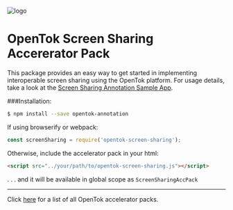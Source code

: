 
![logo](https://raw.githubusercontent.com/opentok/annotation-acc-pack/1.0.0/tokbox-logo.png)

# OpenTok Screen Sharing Accererator Pack

This package provides an easy way to get started in implementing interoperable screen sharing using the OpenTok platform.  For usage details, take a look at the [Screen Sharing Annotation Sample App](https://github.com/opentok/screensharing-annotation-acc-pack/tree/master/JS).


###Installation:

```bash
$ npm install --save opentok-annotation
```

If using browserify or webpack:

```javascript
const screenSharing = require('opentok-screen-sharing');
```

Otherwise, include the accelerator pack in your html:

```html
<script src="../your/path/to/opentok-screen-sharing.js"></script>
```
 . . . and it will be available in global scope as `ScreenSharingAccPack`

-----------------

Click [here](https://www.npmjs.com/search?q=opentok-acc-pack) for a list of all OpenTok accelerator packs.